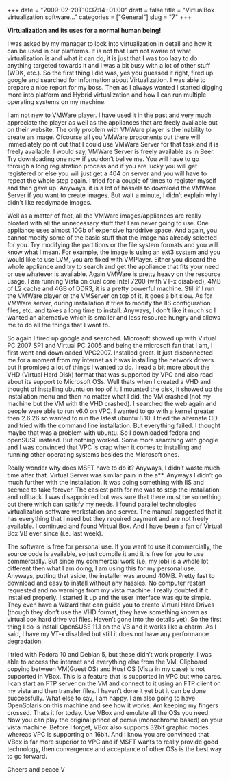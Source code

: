 +++
date = "2009-02-20T10:37:14+01:00"
draft = false
title = "VirtualBox virtualization software…"
categories = ["General"]
slug = "7"
+++

**Virtualization and its uses for a normal human being!**

I was asked by my manager to look into virtualization in detail and how it can be used in our platforms. It is not that I am not aware of what virtualization is and what it can do, it is just that I was too lazy to do anything targeted towards it and I was a bit busy with a lot of other stuff (WDK, etc.). So the first thing I did was, yes you guessed it right, fired up google and searched for information about Virtualization. I was able to prepare a nice report for my boss. Then as I always wanted I started digging more into platform and Hybrid virtualization and how I can run multiple operating systems on my machine.

I am not new to VMWare player. I have used it in the past and very much appreciate the player as well as the appliances that are freely available out on their website. The only problem with VMWare player is the inability to create an image. Ofcourse all you VMWare proponents out there will immediately point out that I could use VMWare Server for that task and it is freely available. I would say, VMWare Server is freely available as in Beer. Try downloading one now if you don’t belive me. You will have to go through a long registration process and if you are lucky you will get registered or else you will just get a 404 on server and you will have to repeat the whole step again. I tried for a couple of times to register myself and then gave up. Anyways, it is a lot of hassels to download the VMWare Server if you want to create images. But wait a minute, I didn’t explain why I didn’t like readymade images.

Well as a matter of fact, all the VMWare images/appliances are really bloated with all the unnecessary stuff that I am never going to use. One appliance uses almost 10Gb of expensive harddrive space. And again, you cannot modify some of the basic stuff that the image has already selected for you. Try modifying the partitions or the file system formats and you will know what I mean. For example, the image is using an ext3 system and you would like to use LVM, you are fixed with VMPlayer. Either you discard the whole appliance and try to search and get the appliance that fits your need or use whatever is available. Again VMWare is pretty heavy on the resource usage. I am running Vista on dual core Intel 7200 (with VT-x disabled), 4MB of L2 cache and 4GB of DDR3, it is a pretty powerful machine. Still if I run the VMWare player or the VMServer on top of it, it goes a bit slow. As for VMWare server, during installation it tries to modify the IIS configuration files, etc. and takes a long time to install. Anyways, I don’t like it much so I wanted an alternative which is smaller and less resource hungry and allows me to do all the things that I want to.

So again I fired up google and searched. Microsoft showed up with Virtual PC 2007 SP1 and Virtual PC 2005 and being the microsoft fan that I am, I first went and downloaded VPC2007. Installed great. It just disconnected me for a moment from my internet as it was installing the network drivers but it promised a lot of things I wanted to do. I read a bit more about the VHD (Virtual Hard Disk) format that was supported by VPC and also read about its support to Microsoft OSs. Well thats when I created a VHD and thought of installing ubuntu on top of it. I mounted the disk, it showed up the installation menu and then no matter what I did, the VM crashed (not my machine but the VM with the VHD crashed). I searched the web again and people were able to run v6.0 on VPC. I wanted to go with a kernel greater then 2.6.26 so wanted to run the latest ubuntu 8.10. I tried the alternate CD and tried with the command line installation. But everything failed. I thought maybe that was a problem with ubuntu. So I downloaded fedora and openSUSE instead. But nothing worked. Some more searching with google and I was convinced that VPC is crap when it comes to installing and running other operating systems besides the Microsoft ones.

Really wonder why does MSFT have to do it? Anyways, I didn’t waste much time after that. Virtual Server was similar pain in the a\*\*. Anyways I didn’t go much further with the installation. It was doing something with IIS and seemed to take forever. The easiest path for me was to stop the installation and rollback. I was disappointed but was sure that there must be something out there which can satisfy my needs. I found parallel technologies virtualization software workstation and server. The manual suggested that it has everything that I need but they required payment and are not freely available. I continued and found Virtual Box. And I have been a fan of Virtual Box VB ever since (i.e. last week).

The software is free for personal use. If you want to use it commercially, the source code is available, so just compile it and it is free for you to use commercially. But since my commercial work (i.e. my job) is a whole lot different then what I am doing, I am using this for my personal use. Anyways, putting that aside, the installer was around 40MB. Pretty fast to download and easy to install without any hassles. No computer restart requested and no warnings from my vista machine. I really doubted if it installed properly. I started it up and the user interface was quite simple. They even have a Wizard that can guide you to create Virtual Hard Drives (though they don’t use the VHD format, they have something known as virtual box hard drive vdi files. Haven’t gone into the details yet). So the first thing I do is install OpenSUSE 11.1 on the VB and it works like a charm. As I said, I have my VT-x disabled but still it does not have any performance degradation.

I tried with Fedora 10 and Debian 5, but these didn’t work properly. I was able to access the internet and everything else from the VM. Clipboard copying between VM(Guest OS) and Host OS (Vista in my case) is not supported in VBox. This is a feature that is supported in VPC but who cares. I can start an FTP server on the VM and connect to it using an FTP client on my vista and then transfer files. I haven’t done it yet but it can be done successfully. What else to say, I am happy. I am also going to have OpenSolaris on this machine and see how it works. Am keeping my fingers crossed. Thats it for today. Use VBox and emulate all the OSs you need. Now you can play the original prince of persia (monochrome based) on your vista machine. Before I forget, VBox also supports 32bit graphic modes whereas VPC is supporting on 16bit. And I know you are convinced that VBox is far more superior to VPC and if MSFT wants to really provide good technology, then convergence and acceptance of other OSs is the best way to go forward.

Cheers and peace V